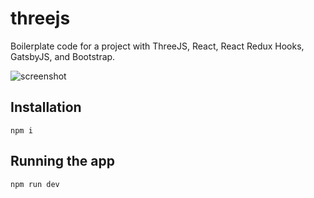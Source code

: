 # threejs

Boilerplate code for a project with ThreeJS, React, React Redux Hooks, GatsbyJS, and Bootstrap.

![screenshot](./threejs.gif)

## Installation

```
npm i
```

## Running the app

```
npm run dev
```
